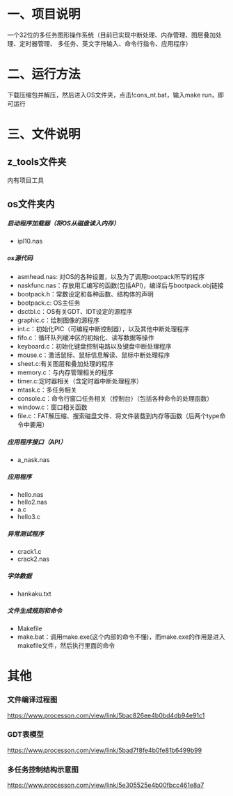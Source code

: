 # 一、项目说明
一个32位的多任务图形操作系统（目前已实现中断处理、内存管理、图层叠加处理、定时器管理、
多任务、英文字符输入、命令行指令、应用程序）

# 二、运行方法
下载压缩包并解压，然后进入OS文件夹，点击!cons_nt.bat，输入make run，即可运行

# 三、文件说明
## z_tools文件夹
内有项目工具

## os文件夹内

##### 启动程序加载器（将OS从磁盘读入内存）
- ipl10.nas
    
##### os源代码

- asmhead.nas: 对OS的各种设置，以及为了调用bootpack所写的程序
- naskfunc.nas：存放用汇编写的函数(包括API)，编译后与bootpack.obj链接
- bootpack.h：常数设定和各种函数、结构体的声明
- bootpack.c:  OS主任务
- dsctbl.c：OS有关GDT、IDT设定的源程序
- graphic.c：绘制图像的源程序
- int.c：初始化PIC（可编程中断控制器），以及其他中断处理程序
- fifo.c：循环队列缓冲区的初始化、读写数据等操作
- keyboard.c：初始化键盘控制电路以及键盘中断处理程序
- mouse.c：激活鼠标、鼠标信息解读、鼠标中断处理程序
- sheet.c:有关图层和叠加处理的程序
- memory.c：与内存管理相关的程序
- timer.c:定时器相关（含定时器中断处理程序）
- mtask.c：多任务相关
- console.c：命令行窗口任务相关（控制台）（包括各种命令的处理函数）
- window.c：窗口相关函数
- file.c：FAT解压缩、搜索磁盘文件、将文件装载到内存等函数（后两个type命令中要用）

##### 应用程序接口（API）
- a_nask.nas
##### 应用程序
- hello.nas
- hello2.nas
- a.c
- hello3.c

##### 异常测试程序
- crack1.c
- crack2.nas


##### 字体数据
- hankaku.txt

##### 文件生成规则和命令
- Makefile
- make.bat：调用make.exe(这个内部的命令不懂)，而make.exe的作用是进入makefile文件，然后执行里面的命令

# 其他
### 文件编译过程图
https://www.processon.com/view/link/5bac826ee4b0bd4db94e91c1
### GDT表模型
https://www.processon.com/view/link/5bad7f8fe4b0fe81b6499b99
### 多任务控制结构示意图
https://www.processon.com/view/link/5e305525e4b00fbcc461e8a7
